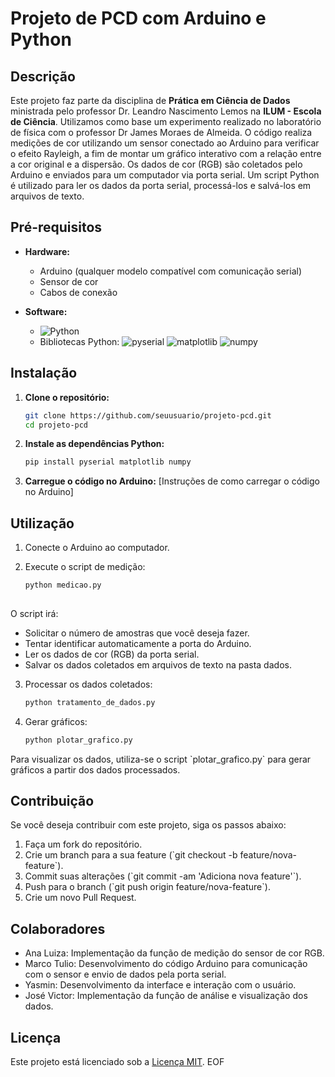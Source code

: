 # Projeto de PCD com Arduino e Python

## Descrição

Este projeto faz parte da disciplina de **Prática em Ciência de Dados** ministrada pelo professor Dr. Leandro Nascimento Lemos na **ILUM - Escola de Ciência**. Utilizamos como base um experimento realizado no laboratório de física com o professor Dr James Moraes de Almeida. O código realiza medições de cor utilizando um sensor conectado ao Arduino para verificar o efeito Rayleigh, a fim de montar um gráfico interativo com a relação entre a cor original e a dispersão. Os dados de cor (RGB) são coletados pelo Arduino e enviados para um computador via porta serial. Um script Python é utilizado para ler os dados da porta serial, processá-los e salvá-los em arquivos de texto.

## Pré-requisitos

- **Hardware:**
  - Arduino (qualquer modelo compatível com comunicação serial)
  - Sensor de cor
  - Cabos de conexão

- **Software:**
  - ![Python](https://img.shields.io/badge/Python-3.x-blue?logo=python)
  - Bibliotecas Python: ![pyserial](https://img.shields.io/badge/pyserial-Latest-green) ![matplotlib](https://img.shields.io/badge/matplotlib-Latest-blue) ![numpy](https://img.shields.io/badge/numpy-Latest-orange)

## Instalação

1. **Clone o repositório:**

   ```bash
   git clone https://github.com/seuusuario/projeto-pcd.git
   cd projeto-pcd
   

2. **Instale as dependências Python:**

    ```bash
    pip install pyserial matplotlib numpy
    

3. **Carregue o código no Arduino:**
   [Instruções de como carregar o código no Arduino]

## Utilização

1. Conecte o Arduino ao computador.

2. Execute o script de medição:
   ```bash
   python medicao.py
  

  O script irá:
   - Solicitar o número de amostras que você deseja fazer.
   - Tentar identificar automaticamente a porta do Arduino.
   - Ler os dados de cor (RGB) da porta serial.
   - Salvar os dados coletados em arquivos de texto na pasta dados.

3. Processar os dados coletados:
   ```bash
   python tratamento_de_dados.py
   

4. Gerar gráficos:
   ```bash
   python plotar_grafico.py

  Para visualizar os dados, utiliza-se o script \`plotar_grafico.py\` para gerar gráficos a partir dos dados processados.

## Contribuição

Se você deseja contribuir com este projeto, siga os passos abaixo:

1. Faça um fork do repositório.
2. Crie um branch para a sua feature (\`git checkout -b feature/nova-feature\`).
3. Commit suas alterações (\`git commit -am 'Adiciona nova feature'\`).
4. Push para o branch (\`git push origin feature/nova-feature\`).
5. Crie um novo Pull Request.

## Colaboradores
- Ana Luiza: Implementação da função de medição do sensor de cor RGB.
- Marco Tulio: Desenvolvimento do código Arduino para comunicação com o sensor e envio de dados pela porta serial.
- Yasmin: Desenvolvimento da interface e interação com o usuário.
- José Victor: Implementação da função de análise e visualização dos dados.

## Licença
Este projeto está licenciado sob a [Licença MIT](https://opensource.org/licenses/MIT).
EOF
